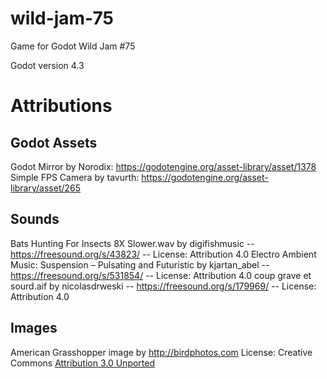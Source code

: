 # wild-jam-75
Game for Godot Wild Jam #75

Godot version 4.3

# Attributions

## Godot Assets
Godot Mirror by Norodix: https://godotengine.org/asset-library/asset/1378
Simple FPS Camera by tavurth: https://godotengine.org/asset-library/asset/265

## Sounds
Bats Hunting For Insects 8X Slower.wav by digifishmusic -- https://freesound.org/s/43823/ -- License: Attribution 4.0
Electro Ambient Music: Suspension – Pulsating and Futuristic by kjartan_abel -- https://freesound.org/s/531854/ -- License: Attribution 4.0
coup grave et sourd.aif by nicolasdrweski -- https://freesound.org/s/179969/ -- License: Attribution 4.0

## Images
American Grasshopper image by http://birdphotos.com License: Creative Commons [Attribution 3.0 Unported](https://creativecommons.org/licenses/by/3.0/deed.en)
